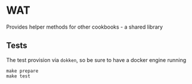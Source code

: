 # WAT

Provides helper methods for other cookbooks - a shared library

## Tests

The test provision via `dokken`, so be sure to have a docker engine running

    make prepare
    make test
